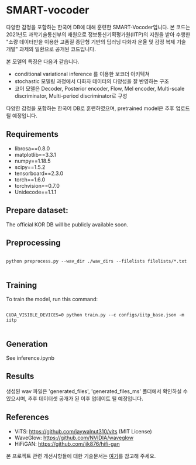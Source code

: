 # SMART-vocoder
다양한 감정을 포함하는 한국어 DB에 대해 훈련한 SMART-Vocoder입니다. 본 코드는 2021년도 과학기술통신부의 재원으로 정보통신기획평가원(IITP)의 지원을 받아 수행한 "소량 데이터만을 이용한 고품질 종단형 기반의 딥러닝 다화자 운율 및 감정 복제 기술 개발" 과제의 일환으로 공개된 코드입니다.

본 모델의 특징은 다음과 같습니다.
- conditional variational inference 를 이용한 보코더 아키텍쳐
- stochastic 모델링 과정에서 다화자 데이터의 다양성을 잘 반영하는 구조
- 코어 모델은 Decoder, Posterior encoder, Flow, Mel encoder, Multi-scale discriminator, Multi-period discriminator로 구성


다양한 감정을 포함하는 한국어 DB로 훈련하였으며, pretrained model은 추후 업로드 될 예정입니다.



## Requirements
- librosa==0.8.0 
- matplotlib==3.3.1 
- numpy==1.18.5 
- scipy==1.5.2
- tensorboard==2.3.0
- torch==1.6.0
- torchvision==0.7.0
- Unidecode==1.1.1


## Prepare dataset:
The official KOR DB will be publicly available soon.


## Preprocessing
<pre>
<code>
python preprocess.py --wav_dir ./wav_dirs --filelists filelists/*.txt
</code>
</pre>


## Training
To train the model, run this command:
<pre>
<code>
CUDA_VISIBLE_DEVICES=0 python train.py --c configs/iitp_base.json -m iitp
</code>
</pre>

## Generation
See inference.ipynb


## Results
생성된 wav 파일은 'generated_files', 'generated_files_ms' 폴더에서 확인하실 수 있으시며, 추후 데이터셋 공개가 된 이후 업데이트 될 예정입니다.


## References
- ViTS: https://github.com/jaywalnut310/vits (MIT License)
- WaveGlow: https://github.com/NVIDIA/waveglow
- HiFiGAN: https://github.com/jik876/hifi-gan



본 프로젝트 관련 개선사항들에 대한 기술문서는 [여기](https://drive.google.com/file/d/13updcpsz7YFXOCrHVq6w0RtsQPoikRAp/view?usp=sharing)를 참고해 주세요.
